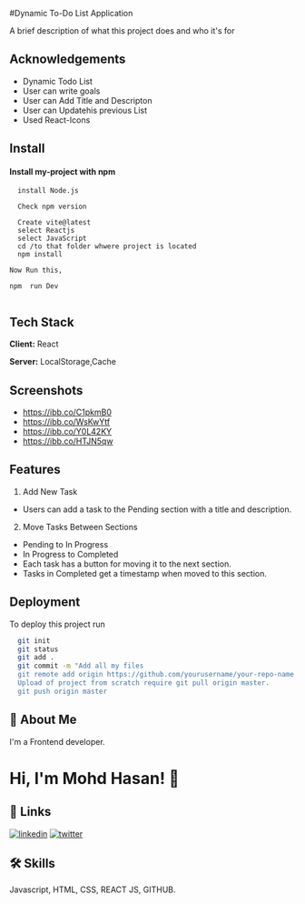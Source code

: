 
#Dynamic To-Do List Application

A brief description of what this project does and who it's for


## Acknowledgements

 - Dynamic Todo List 
 - User can write goals
 - User can Add Title and Descripton
 - User can Updatehis previous List
 - Used React-Icons 

## Install

#### Install my-project with npm

```http
  install Node.js
```
```http
  Check npm version
```
```http
  Create vite@latest 
  select Reactjs
  select JavaScript
  cd /to that folder whwere project is located
  npm install
```
```http
Now Run this,

npm  run Dev
  
```




## Tech Stack

**Client:** React 

**Server:** LocalStorage,Cache


## Screenshots

- https://ibb.co/C1pkmB0
- https://ibb.co/WsKwYtf
- https://ibb.co/Y0L42KY
- https://ibb.co/HTJN5qw


## Features

1. Add New Task
- Users can add a task to the Pending section with a title and description.

2. Move Tasks Between Sections
- Pending to In Progress
-  In Progress to Completed
-  Each task has a button for moving it to the next section.
-  Tasks in Completed get a timestamp when moved to this section.


## Deployment

To deploy this project run

```bash
  git init
  git status
  git add .
  git commit -m "Add all my files
  git remote add origin https://github.com/yourusername/your-repo-name.git
  Upload of project from scratch require git pull origin master.
  git push origin master
```


## 🚀 About Me
I'm a Frontend  developer.


# Hi, I'm Mohd Hasan! 👋


## 🔗 Links

[![linkedin](https://img.shields.io/badge/linkedin-0A66C2?style=for-the-badge&logo=linkedin&logoColor=white)](www.linkedin.com/in/mohdhasanfrontend-developer)
[![twitter](https://img.shields.io/badge/twitter-1DA1F2?style=for-the-badge&logo=twitter&logoColor=white)](https://x.com/MohdHasan188551)


## 🛠 Skills
Javascript, HTML, CSS, REACT JS, GITHUB.

